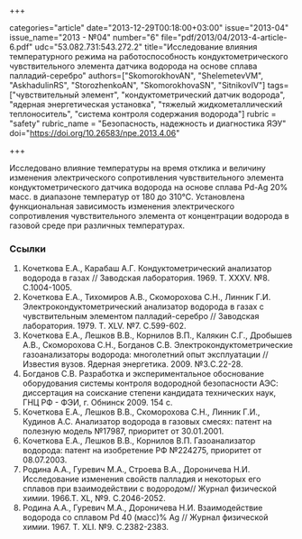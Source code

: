 +++

categories="article"
date="2013-12-29T00:18:00+03:00"
issue="2013-04"
issue_name="2013 - №04"
number="6"
file="pdf/2013/04/2013-4-article-6.pdf"
udc="53.082.731:543.272.2"
title="Исследование влияния температурного режима на работоспособность кондуктометрического чувствительного элемента датчика водорода на основе сплава палладий-серебро"
authors=["SkomorokhovAN", "ShelemetevVM", "AskhadulinRS", "StorozhenkoAN", "SkomorokhovaSN", "SitnikovIV"]
tags=["чувствительный элемент", "кондуктометрический датчик водорода", "ядерная энергетическая установка", "тяжелый жидкометаллический теплоноситель", "система контроля содержания водорода"]
rubric = "safety"
rubric_name = "Безопасность, надежность и диагностика ЯЭУ"
doi="https://doi.org/10.26583/npe.2013.4.06"

+++

Исследовано влияние температуры на время отклика и величину изменения электрического сопротивления чувствительного элемента кондуктометрического датчика водорода на основе сплава Pd-Ag 20% масс. в диапазоне температур от 180 до 310°С. Установлена функциональная зависимость изменения электрического сопротивления чувствительного элемента от концентрации водорода в газовой среде при различных температурах.

### Ссылки

1. Кочеткова Е.А., Карабаш А.Г. Кондуктометрический анализатор водорода в газах // Заводская лаборатория. 1969. Т. XXXV. №8. С.1004-1005.
2. Кочеткова Е.А., Тихомиров А.В., Скоморохова С.Н., Линник Г.И. Электрокондуктометрический анализатор водорода в газах с чувствительным элементом палладий-серебро // Заводская лаборатория. 1979. Т. XLV. №7. С.599-602.
3. Кочеткова Е.А., Лешков В.В., Корнилов В.П., Калякин С.Г., Дробышев А.В., Скоморохова С.Н., Богданов С.В. Электрокондуктометрические газоанализаторы водорода: многолетний опыт эксплуатации // Известия вузов. Ядерная энергетика. 2009. №3.C.22-28.
4. Богданов С.В. Разработка и экспериментальное обоснование оборудования системы контроля водородной безопасности АЭС: диссертация на соискание степени кандидата технических наук, ГНЦ РФ - ФЭИ, г. Обнинск 2009. 154 с.
5. Кочеткова Е.А., Лешков В.В., Скоморохова С.Н., Линник Г.И., Кудинов А.С. Анализатор водорода в газовых смесях: патент на полезную модель №17987, приоритет от 30.01.2001.
6. Кочеткова Е.А., Лешков В.В., Корнилов В.П. Газоанализатор водорода: патент на изобретение РФ №224275, приоритет от 08.07.2003.
7. Родина А.А., Гуревич М.А., Строева В.А., Дороничева Н.И. Исследование изменения свойств палладия и некоторых его сплавов при взаимодействии с водородом// Журнал физической химии. 1966.Т. ХL, №9. С.2046-2052.
8. Родина А.А., Гуревич М.А., Дороничева Н.И. Взаимодействие водорода со сплавом Pd 40 (масс)% Ag // Журнал физической химии. 1967. Т. ХLI. №9. C.2382-2383.